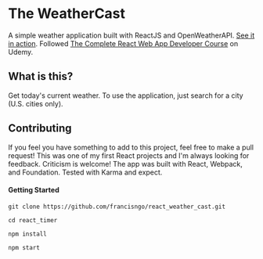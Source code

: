 # The WeatherCast

A simple weather application built with ReactJS and OpenWeatherAPI. [See it in action](https://pacific-spire-58132.herokuapp.com/).
Followed [The Complete React Web App Developer Course](https://www.udemy.com/the-complete-react-web-app-developer-course/) on Udemy.

## What is this?

Get today's current weather. To use the application, just search for a city (U.S. cities only).


## Contributing

If you feel you have something to add to this project, feel free to make a pull request! This was one of my first React projects and I'm always looking for feedback. Criticism is welcome! The app was built with React, Webpack, and Foundation. Tested with Karma and expect.

#### Getting Started

```
git clone https://github.com/francisngo/react_weather_cast.git

cd react_timer

npm install

npm start
```
